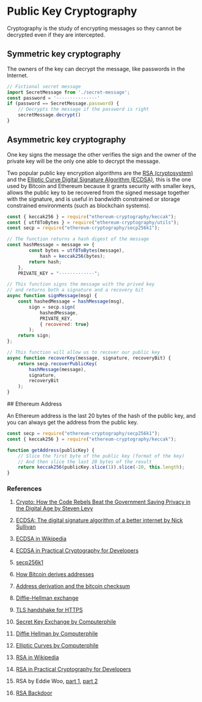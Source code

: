 # Public Key Cryptography

Cryptography is the study of encrypting messages so they cannot be decrypted even if they are intercepted.

## Symmetric key cryptography

The owners of the key can decrypt the message, like passwords in the Internet.

```JavaScript
// Fictional secret message
import SecretMessage from './secret-message';
const password = '···············'
if (password == SecretMessage.password) {
    // Decrypts the message if the password is right
    secretMessage.decrypt()
}
```

## Asymmetric key cryptography

One key signs the message the other verifies the sign and the owner of the private key will be the only one able to decrypt the message.

Two popular public key encryption algorithms are the [RSA (cryptosystem)](<https://en.wikipedia.org/wiki/RSA_(cryptosystem)>) and the [Elliptic Curve Digital Signature Algorithm (ECDSA)](https://en.wikipedia.org/wiki/Elliptic_Curve_Digital_Signature_Algorithm), this is the one used by Bitcoin and Ethereum because it grants security with smaller keys, allows the public key to be recovered from the signed message together with the signature, and is useful in bandwidth constrained or storage constrained environments (such as blockchain systems).

```JavaScript
const { keccak256 } = require("ethereum-cryptography/keccak");
const { utf8ToBytes } = require("ethereum-cryptography/utils");
const secp = require("ethereum-cryptography/secp256k1");

// The function returns a hash digest of the message
const hashMessage = message => {
        const bytes = utf8ToBytes(message),
            hash = keccak256(bytes);
        return hash;
    },
    PRIVATE_KEY = "·············";

// This function signs the message with the prived key
// and returns both a signature and a recovery bit
async function signMessage(msg) {
    const hashedMessage = hashMessage(msg),
        sign = secp.sign(
            hashedMessage,
            PRIVATE_KEY,
            { recovered: true}
        );
    return sign;
};

// This function will allow us to recover our public key
async function recoverKey(message, signature, recoveryBit) {
    return secp.recoverPublicKey(
        hashMessage(message),
        signature,
        recoveryBit
    );
}
```

## Ethereum Address

An Ethereum address is the last 20 bytes of the hash of the public key, and you can always get the address from the public key.

```JavaScript
const secp = require("ethereum-cryptography/secp256k1");
const { keccak256 } = require("ethereum-cryptography/keccak");

function getAddress(publicKey) {
    // Slice the first byte of the public key (format of the key)
    // And then slice the last 20 bytes of the result
    return keccak256(publicKey.slice(1)).slice(-20, this.length);
}
```

### References

1.  [Crypto: How the Code Rebels Beat the Government Saving Privacy in the Digital Age by Steven Levy](https://www.amazon.com/Crypto-Rebels-Government-Privacy-Digital/dp/0140244328)
2.  [ECDSA: The digital signature algorithm of a better internet by Nick Sullivan](https://blog.cloudflare.com/ecdsa-the-digital-signature-algorithm-of-a-better-internet/)
3.  [ECDSA in Wikipedia](https://en.wikipedia.org/wiki/Elliptic_Curve_Digital_Signature_Algorithm)
4.  [ECDSA in Practical Cryptography for Developers](https://cryptobook.nakov.com/digital-signatures/ecdsa-sign-verify-messages)
5.  [secp256k1](https://en.bitcoin.it/wiki/Secp256k1)
6.  [How Bitcoin derives addresses](https://en.bitcoin.it/wiki/Address)
7.  [Address derivation and the bitcoin checksum](https://en.bitcoin.it/wiki/Technical_background_of_version_1_Bitcoin_addresses#:~:text=A%20Bitcoin%20address%20is%20a,that%20the%20signature%20is%20valid.)
8.  [Diffie-Hellman exchange](https://en.wikipedia.org/wiki/Diffie%E2%80%93Hellman_key_exchange)
9.  [TLS handshake for HTTPS](https://security.stackexchange.com/a/41226)
10. [Secret Key Exchange by Computerphile](https://www.youtube.com/watch?v=NmM9HA2MQGI)
11. [Diffie Hellman by Computerphile](https://www.youtube.com/watch?v=Yjrfm_oRO0w)
12. [Elliptic Curves by Computerphile](https://www.youtube.com/watch?v=NF1pwjL9-DE)

13. [RSA in Wikipedia](<https://en.wikipedia.org/wiki/RSA_(cryptosystem)>)
14. [RSA in Practical Cryptography for Developers](https://cryptobook.nakov.com/digital-signatures/rsa-signatures)

15. RSA by Eddie Woo, [part 1](https://www.youtube.com/watch?v=4zahvcJ9glg), [part 2](https://www.youtube.com/watch?v=oOcTVTpUsPQ)
16. [RSA Backdoor](https://www.reuters.com/article/us-usa-security-nsa-rsa/exclusive-nsa-infiltrated-rsa-security-more-deeply-than-thought-study-idUSBREA2U0TY20140331)
